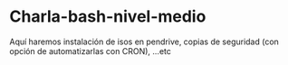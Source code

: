 # Charla-bash-nivel-medio
Aquí haremos instalación de isos en pendrive, copias de seguridad (con opción de automatizarlas con CRON), ...etc
